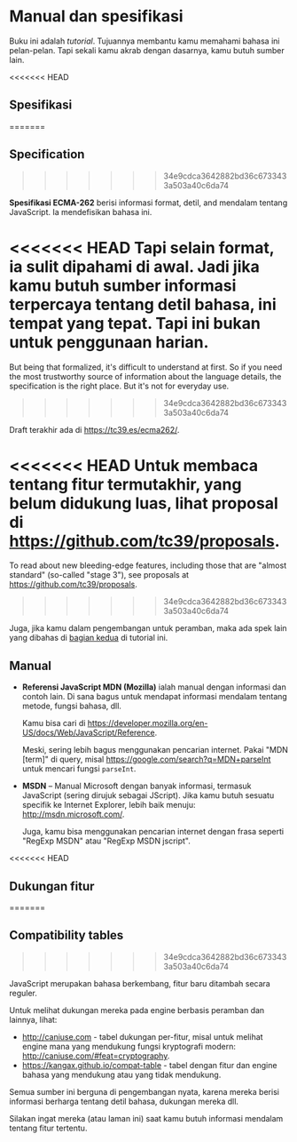 
# Manual dan spesifikasi

Buku ini adalah *tutorial*. Tujuannya membantu kamu memahami bahasa ini pelan-pelan. Tapi sekali kamu akrab dengan dasarnya, kamu butuh sumber lain.

<<<<<<< HEAD

## Spesifikasi
=======
## Specification
>>>>>>> 34e9cdca3642882bd36c6733433a503a40c6da74

**Spesifikasi ECMA-262** berisi informasi format, detil, and mendalam tentang JavaScript. Ia mendefisikan bahasa ini.

<<<<<<< HEAD
Tapi selain format, ia sulit dipahami di awal. Jadi jika kamu butuh sumber informasi terpercaya tentang detil bahasa, ini tempat yang tepat. Tapi ini bukan untuk penggunaan harian.
=======
But being that formalized, it's difficult to understand at first. So if you need the most trustworthy source of information about the language details, the specification is the right place. But it's not for everyday use.
>>>>>>> 34e9cdca3642882bd36c6733433a503a40c6da74

Draft terakhir ada di <https://tc39.es/ecma262/>.

<<<<<<< HEAD
Untuk membaca tentang fitur termutakhir, yang belum didukung luas, lihat proposal di <https://github.com/tc39/proposals>.
=======
To read about new bleeding-edge features, including those that are "almost standard" (so-called "stage 3"), see proposals at <https://github.com/tc39/proposals>.
>>>>>>> 34e9cdca3642882bd36c6733433a503a40c6da74

Juga, jika kamu dalam pengembangan untuk peramban, maka ada spek lain yang dibahas di [bagian kedua](info:browser-environment) di tutorial ini.

## Manual

- **Referensi JavaScript MDN (Mozilla)** ialah manual dengan informasi dan contoh lain. Di sana bagus untuk mendapat informasi mendalam tentang metode, fungsi bahasa, dll.

    Kamu bisa cari di <https://developer.mozilla.org/en-US/docs/Web/JavaScript/Reference>.

    Meski, sering lebih bagus menggunakan pencarian internet. Pakai "MDN [term]" di query, misal <https://google.com/search?q=MDN+parseInt> untuk mencari fungsi `parseInt`.


- **MSDN** – Manual Microsoft dengan banyak informasi, termasuk JavaScript (sering dirujuk sebagai JScript). Jika kamu butuh sesuatu specifik ke Internet Explorer, lebih baik menuju: <http://msdn.microsoft.com/>.

    Juga, kamu bisa menggunakan pencarian internet dengan frasa seperti "RegExp MSDN" atau "RegExp MSDN jscript".

<<<<<<< HEAD
## Dukungan fitur
=======
## Compatibility tables
>>>>>>> 34e9cdca3642882bd36c6733433a503a40c6da74

JavaScript merupakan bahasa berkembang, fitur baru ditambah secara reguler.

Untuk melihat dukungan mereka pada engine berbasis peramban dan lainnya, lihat:

- <http://caniuse.com> - tabel dukungan per-fitur, misal untuk melihat engine mana yang mendukung fungsi kryptografi modern: <http://caniuse.com/#feat=cryptography>.
- <https://kangax.github.io/compat-table> - tabel dengan fitur dan engine bahasa yang mendukung atau yang tidak mendukung.

Semua sumber ini berguna di pengembangan nyata, karena mereka berisi informasi berharga tentang detil bahasa, dukungan mereka dll.

Silakan ingat mereka (atau laman ini) saat kamu butuh informasi mendalam tentang fitur tertentu.
